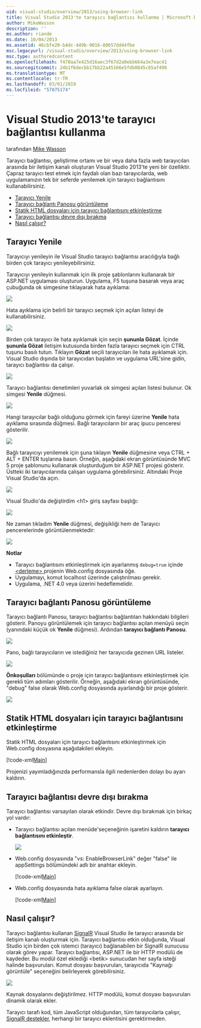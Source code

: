 ```yaml
---
uid: visual-studio/overview/2013/using-browser-link
title: Visual Studio 2013'te tarayıcı bağlantısı kullanma | Microsoft Docs
author: MikeWasson
description: ''
ms.author: riande
ms.date: 10/04/2013
ms.assetid: 46cbfe20-b4dc-449b-9016-80657dd44fbe
msc.legacyurl: /visual-studio/overview/2013/using-browser-link
msc.type: authoredcontent
ms.openlocfilehash: f470aa7e425d16aec3f67d2a0ebb664a3e7eac41
ms.sourcegitcommit: 24b1f6decbb17bb22a45166e5fdb0845c65af498
ms.translationtype: MT
ms.contentlocale: tr-TR
ms.lasthandoff: 03/01/2019
ms.locfileid: "57075174"
---
```

<a name="using-browser-link-in-visual-studio-2013"></a>Visual Studio 2013'te tarayıcı bağlantısı kullanma
====================
tarafından [Mike Wasson](https://github.com/MikeWasson)

Tarayıcı bağlantısı, geliştirme ortamı ve bir veya daha fazla web tarayıcıları arasında bir iletişim kanalı oluşturan Visual Studio 2013'te yeni bir özelliktir. Çapraz tarayıcı test etmek için faydalı olan bazı tarayıcılarda, web uygulamanızın tek bir seferde yenilemek için tarayıcı bağlantısını kullanabilirsiniz.

- [Tarayıcı Yenile](#browser-refresh)
- [Tarayıcı bağlantı Panosu görüntüleme](#dashboard)
- [Statik HTML dosyaları için tarayıcı bağlantısını etkinleştirme](#static-html)
- [Tarayıcı bağlantısı devre dışı bırakma](#disabling)
- [Nasıl çalışır?](#how-it-works)

<a id="browser-refresh"></a>
## <a name="browser-refresh"></a>Tarayıcı Yenile

Tarayıcıyı yenileyin ile Visual Studio tarayıcı bağlantısı aracılığıyla bağlı birden çok tarayıcı yenileyebilirsiniz.

Tarayıcıyı yenileyin kullanmak için ilk proje şablonlarını kullanarak bir ASP.NET uygulaması oluşturun. Uygulama, F5 tuşuna basarak veya araç çubuğunda ok simgesine tıklayarak hata ayıklama:

![](using-browser-link/_static/image1.png)

Hata ayıklama için belirli bir tarayıcı seçmek için açılan listeyi de kullanabilirsiniz.

![](using-browser-link/_static/image2.png)

Birden çok tarayıcı ile hata ayıklamak için seçin **şununla Gözat**. İçinde **şununla Gözat** iletişim kutusunda birden fazla tarayıcı seçmek için CTRL tuşunu basılı tutun. Tıklayın **Gözat** seçili tarayıcıları ile hata ayıklamak için. Visual Studio dışında bir tarayıcıdan başlatın ve uygulama URL'sine gidin, tarayıcı bağlantısı da çalışır.

![](using-browser-link/_static/image3.png)

Tarayıcı bağlantısı denetimleri yuvarlak ok simgesi açılan listesi bulunur. Ok simgesi **Yenile** düğmesi.

![](using-browser-link/_static/image4.png)

Hangi tarayıcılar bağlı olduğunu görmek için fareyi üzerine **Yenile** hata ayıklama sırasında düğmesi. Bağlı tarayıcıların bir araç ipucu penceresi gösterilir.

![](using-browser-link/_static/image5.png)

Bağlı tarayıcıyı yenilemek için şuna tıklayın **Yenile** düğmesine veya CTRL + ALT + ENTER tuşlarına basın. Örneğin, aşağıdaki ekran görüntüsünde MVC 5 proje şablonunu kullanarak oluşturduğum bir ASP.NET projesi gösterir. Üstteki iki tarayıcılarında çalışan uygulama görebilirsiniz. Altındaki Proje Visual Studio'da açın.

![](using-browser-link/_static/image6.png)

Visual Studio'da değiştirdim &lt;h1&gt; giriş sayfası başlığı:

![](using-browser-link/_static/image7.png)

Ne zaman tıkladım **Yenile** düğmesi, değişikliği hem de Tarayıcı pencerelerinde görüntülenmektedir:

![](using-browser-link/_static/image8.png)

**Notlar**

- Tarayıcı bağlantısını etkinleştirmek için ayarlanmış `debug=true` içinde [ &lt;derleme&gt; ](https://msdn.microsoft.com/library/s10awwz0(v=vs.85).aspx) projenin Web.config dosyasında öğe.
- Uygulamayı, komut localhost üzerinde çalıştırılması gerekir.
- Uygulama, .NET 4.0 veya üzerini hedeflemelidir.

<a id="dashboard"></a>
## <a name="viewing-the-browser-link-dashboard"></a>Tarayıcı bağlantı Panosu görüntüleme

Tarayıcı bağlantı Panosu, tarayıcı bağlantısı bağlantıları hakkındaki bilgileri gösterir. Panoyu görüntülemek için tarayıcı bağlantısı açılan menüyü seçin (yanındaki küçük ok **Yenile** düğmesi). Ardından **tarayıcı bağlantı Panosu**.

![](using-browser-link/_static/image9.png)

Pano, bağlı tarayıcıların ve istediğiniz her tarayıcıda gezinen URL listeler.

![](using-browser-link/_static/image10.png)

**Önkoşulları** bölümünde o proje için tarayıcı bağlantısını etkinleştirmek için gerekli tüm adımları gösterilir. Örneğin, aşağıdaki ekran görüntüsünde, "debug" false olarak Web.config dosyasında ayarlandığı bir proje gösterir.

![](using-browser-link/_static/image11.png)

<a id="static-html"></a>
## <a name="enabling-browser-link-for-static-html-files"></a>Statik HTML dosyaları için tarayıcı bağlantısını etkinleştirme

Statik HTML dosyaları için tarayıcı bağlantısını etkinleştirmek için Web.config dosyasına aşağıdakileri ekleyin.

[!code-xml[Main](using-browser-link/samples/sample1.xml)]

Projenizi yayımladığınızda performansla ilgili nedenlerden dolayı bu ayarı kaldırın.

<a id="disabling"></a>
## <a name="disabling-browser-link"></a>Tarayıcı bağlantısı devre dışı bırakma

Tarayıcı bağlantısı varsayılan olarak etkindir. Devre dışı bırakmak için birkaç yol vardır:

- Tarayıcı bağlantısı açılan menüde'seçeneğinin işaretini kaldırın **tarayıcı bağlantısını etkinleştir**. 

    ![](using-browser-link/_static/image12.png)
- Web.config dosyasında "vs: EnableBrowserLink" değer "false" ile appSettings bölümündeki adlı bir anahtar ekleyin. 

    [!code-xml[Main](using-browser-link/samples/sample2.xml)]
- Web.config dosyasında hata ayıklama false olarak ayarlayın. 

    [!code-xml[Main](using-browser-link/samples/sample3.xml)]

<a id="how-it-works"></a>
## <a name="how-does-it-work"></a>Nasıl çalışır?

Tarayıcı bağlantısı kullanan [SignalR](../../../signalr/index.md) Visual Studio ile tarayıcı arasında bir iletişim kanalı oluşturmak için. Tarayıcı bağlantısı etkin olduğunda, Visual Studio için birden çok istemci (tarayıcı) bağlanabilen bir SignalR sunucusu olarak görev yapar. Tarayıcı bağlantısı, ASP.NET ile bir HTTP modülü de kaydeder. Bu modül özel eklediği &lt;betik&gt; sunucudan her sayfa isteği halinde başvuruları. Komut dosyası başvuruları, tarayıcıda "Kaynağı görüntüle" seçeneğini belirleyerek görebilirsiniz.

![](using-browser-link/_static/image13.png)

Kaynak dosyalarını değiştirilmez. HTTP modülü, komut dosyası başvuruları dinamik olarak ekler.

Tarayıcı tarafı kod, tüm JavaScript olduğundan, tüm tarayıcılarla çalışır, [SignalR destekler](../../../signalr/overview/getting-started/supported-platforms.md), herhangi bir tarayıcı eklentisini gerektirmeden.
